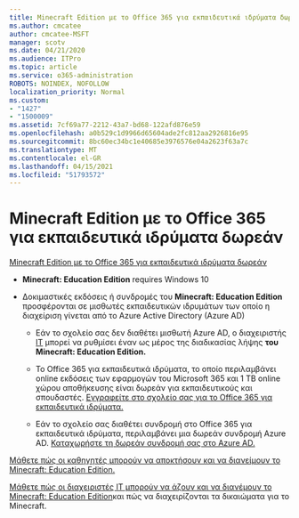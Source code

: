 ```yaml
---
title: Minecraft Edition με το Office 365 για εκπαιδευτικά ιδρύματα δωρεάν
ms.author: cmcatee
author: cmcatee-MSFT
manager: scotv
ms.date: 04/21/2020
ms.audience: ITPro
ms.topic: article
ms.service: o365-administration
ROBOTS: NOINDEX, NOFOLLOW
localization_priority: Normal
ms.custom:
- "1427"
- "1500009"
ms.assetid: 7cf69a77-2212-43a7-bd68-122afd876e59
ms.openlocfilehash: a0b529c1d9966d65604ade2fc812aa2926816e95
ms.sourcegitcommit: 8bc60ec34bc1e40685e3976576e04a2623f63a7c
ms.translationtype: MT
ms.contentlocale: el-GR
ms.lasthandoff: 04/15/2021
ms.locfileid: "51793572"
---
```

# <a name="minecraft-edition-with-office-365-education-for-free"></a>Minecraft Edition με το Office 365 για εκπαιδευτικά ιδρύματα δωρεάν

[Minecraft Edition με το Office 365 για εκπαιδευτικά ιδρύματα δωρεάν](https://docs.microsoft.com/education/windows/get-minecraft-for-education)
  
- **Minecraft: Education Edition** requires Windows 10

- Δοκιμαστικές εκδόσεις ή συνδρομές του **Minecraft: Education Edition** προσφέρονται σε μισθωτές εκπαιδευτικών ιδρυμάτων των οποίο η διαχείριση γίνεται από το Azure Active Directory (Azure AD)

  - Εάν το σχολείο σας δεν διαθέτει μισθωτή Azure AD, ο διαχειριστής [IT](https://docs.microsoft.com/education/windows/school-get-minecraft) μπορεί να ρυθμίσει έναν ως μέρος της διαδικασίας λήψης **του Minecraft: Education Edition.**

  - Το Office 365 για εκπαιδευτικά ιδρύματα, το οποίο περιλαμβάνει online εκδόσεις των εφαρμογών του Microsoft 365 και 1 TB online χώρου αποθήκευσης είναι δωρεάν για εκπαιδευτικούς και σπουδαστές. [Εγγραφείτε στο σχολείο σας για το Office 365 για εκπαιδευτικά ιδρύματα.](https://www.microsoft.com/education/products/office)

  - Εάν το σχολείο σας διαθέτει συνδρομή στο Office 365 για εκπαιδευτικά ιδρύματα, περιλαμβάνει μια δωρεάν συνδρομή Azure AD. [Καταχωρήστε τη δωρεάν συνδρομή σας στο Azure AD.](https://msdn.microsoft.com/library/windows/hardware/mt703369%28v=vs.85%29.aspx)

[Μάθετε πώς οι καθηγητές μπορούν να αποκτήσουν και να διανείμουν το Minecraft: Education Edition.](https://docs.microsoft.com/education/windows/teacher-get-minecraft)
  
[Μάθετε πώς οι διαχειριστές IT μπορούν να άζουν και να διανέμουν το Minecraft: Education Edition](https://docs.microsoft.com/education/windows/school-get-minecraft)και πώς να διαχειρίζονται τα δικαιώματα για το Minecraft.